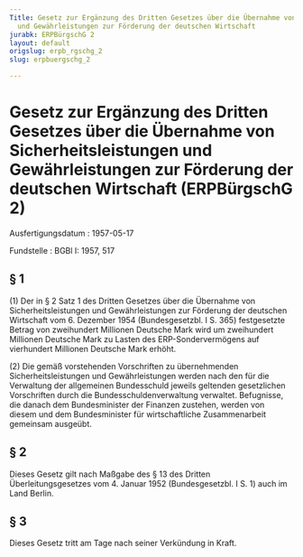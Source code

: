 ```yaml
---
Title: Gesetz zur Ergänzung des Dritten Gesetzes über die Übernahme von Sicherheitsleistungen
  und Gewährleistungen zur Förderung der deutschen Wirtschaft
jurabk: ERPBürgschG 2
layout: default
origslug: erpb_rgschg_2
slug: erpbuergschg_2

---
```


# Gesetz zur Ergänzung des Dritten Gesetzes über die Übernahme von Sicherheitsleistungen und Gewährleistungen zur Förderung der deutschen Wirtschaft (ERPBürgschG 2)

Ausfertigungsdatum
:   1957-05-17

Fundstelle
:   BGBl I: 1957, 517

## § 1

(1) Der in § 2 Satz 1 des Dritten Gesetzes über die Übernahme von
Sicherheitsleistungen und Gewährleistungen zur Förderung der deutschen
Wirtschaft vom 6. Dezember 1954 (Bundesgesetzbl. I S. 365)
festgesetzte Betrag von zweihundert Millionen Deutsche Mark wird um
zweihundert Millionen Deutsche Mark zu Lasten des ERP-Sondervermögens
auf vierhundert Millionen Deutsche Mark erhöht.

(2) Die gemäß vorstehenden Vorschriften zu übernehmenden
Sicherheitsleistungen und Gewährleistungen werden nach den für die
Verwaltung der allgemeinen Bundesschuld jeweils geltenden gesetzlichen
Vorschriften durch die Bundesschuldenverwaltung verwaltet. Befugnisse,
die danach dem Bundesminister der Finanzen zustehen, werden von diesem
und dem
Bundesminister für wirtschaftliche Zusammenarbeit
gemeinsam ausgeübt.

## § 2

Dieses Gesetz gilt nach Maßgabe des § 13 des Dritten
Überleitungsgesetzes vom 4. Januar 1952 (Bundesgesetzbl. I S. 1) auch
im Land Berlin.

## § 3

Dieses Gesetz tritt am Tage nach seiner Verkündung in Kraft.

